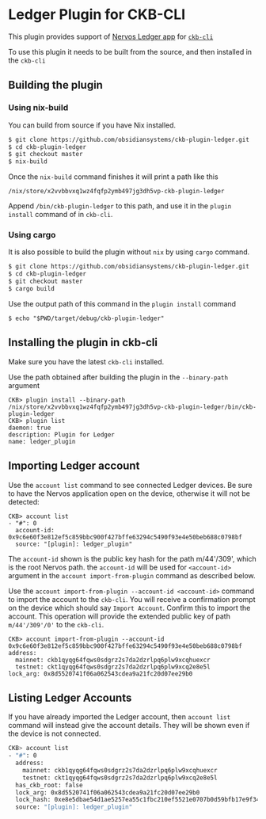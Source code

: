 # Ledger Plugin for CKB-CLI

This plugin provides support of [Nervos Ledger app](https://github.com/obsidiansystems/ledger-app-nervos) for [`ckb-cli`](https://github.com/nervosnetwork/ckb-cli/)

To use this plugin it needs to be built from the source, and then installed in the `ckb-cli`

## Building the plugin

### Using nix-build

You can build from source if you have Nix installed.
<!-- Add nix installation instruction/command? -->

``` sh
$ git clone https://github.com/obsidiansystems/ckb-plugin-ledger.git
$ cd ckb-plugin-ledger
$ git checkout master
$ nix-build
```

Once the `nix-build` command finishes it will print a path like this
<!-- , and create a file named `result` which should not be deleted -->

```
/nix/store/x2vvbbvxq1wz4fqfp2ymb497jg3dh5vp-ckb-plugin-ledger
```

Append `/bin/ckb-plugin-ledger` to this path, and use it in the `plugin install` command of in `ckb-cli`.

### Using cargo

It is also possible to build the plugin without `nix` by using `cargo` command.

``` sh
$ git clone https://github.com/obsidiansystems/ckb-plugin-ledger.git
$ cd ckb-plugin-ledger
$ git checkout master
$ cargo build
```

Use the output path of this command in the `plugin install` command
```
$ echo "$PWD/target/debug/ckb-plugin-ledger"
```

## Installing the plugin in ckb-cli

Make sure you have the latest `ckb-cli` installed.

Use the path obtained after building the plugin in the `--binary-path` argument

```
CKB> plugin install --binary-path /nix/store/x2vvbbvxq1wz4fqfp2ymb497jg3dh5vp-ckb-plugin-ledger/bin/ckb-plugin-ledger
CKB> plugin list
daemon: true
description: Plugin for Ledger
name: ledger_plugin
```

## Importing Ledger account

Use the `account list` command to see connected Ledger devices. Be sure to have the Nervos application open on the device, otherwise it will not be detected:

```
CKB> account list
- "#": 0
  account-id: 0x9c6e60f3e812ef5c859bbc900f427bffe63294c5490f93e4e50beb688c0798bf
  source: "[plugin]: ledger_plugin"
```

The `account-id` shown is the public key hash for the path m/44'/309', which is the root Nervos path. the `account-id` will be
used for ```<account-id>``` argument in the `account import-from-plugin` command as described below.

Use the `account import-from-plugin --account-id <account-id>` command to import the account to the `ckb-cli`.
You will receive a confirmation prompt on the device which should say `Import Account`.
Confirm this to import the account. This operation will provide the extended public key of path `m/44'/309'/0'` to the `ckb-cli`.

```
CKB> account import-from-plugin --account-id 0x9c6e60f3e812ef5c859bbc900f427bffe63294c5490f93e4e50beb688c0798bf
address:
  mainnet: ckb1qyqg64fqws0sdgrz2s7da2dzrlpq6plw9xcqhuexcr
  testnet: ckt1qyqg64fqws0sdgrz2s7da2dzrlpq6plw9xcq2e8e5l
lock_arg: 0x8d5520741f06a062543cdea9a21fc20d07ee29b0
```

## Listing Ledger Accounts ###

If you have already imported the Ledger account, then `account list` command will instead give the account details.
They will be shown even if the device is not connected.

``` sh
CKB> account list
- "#": 0
  address:
    mainnet: ckb1qyqg64fqws0sdgrz2s7da2dzrlpq6plw9xcqhuexcr
    testnet: ckt1qyqg64fqws0sdgrz2s7da2dzrlpq6plw9xcq2e8e5l
  has_ckb_root: false
  lock_arg: 0x8d5520741f06a062543cdea9a21fc20d07ee29b0
  lock_hash: 0xe8e5dbae54d1ae5257ea55c1fbc210ef5521e0707b0d59bfb17e9f344ef96b7f
  source: "[plugin]: ledger_plugin"
```
